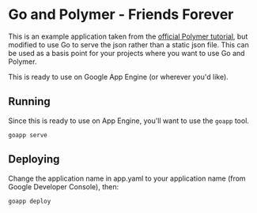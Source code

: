 Go and Polymer - Friends Forever
=============

This is an example application taken from the [official Polymer tutorial](https://www.polymer-project.org/docs/start/tutorial/intro.html),
but modified to use Go to serve the json rather than a static json file. This can be used as a basis point for your
projects where you want to use Go and Polymer.

This is ready to use on Google App Engine (or wherever you'd like).

## Running

Since this is ready to use on App Engine, you'll want to use the `goapp` tool.

```
goapp serve
```

## Deploying

Change the application name in app.yaml to your application name (from Google Developer Console), then:

```
goapp deploy
```

